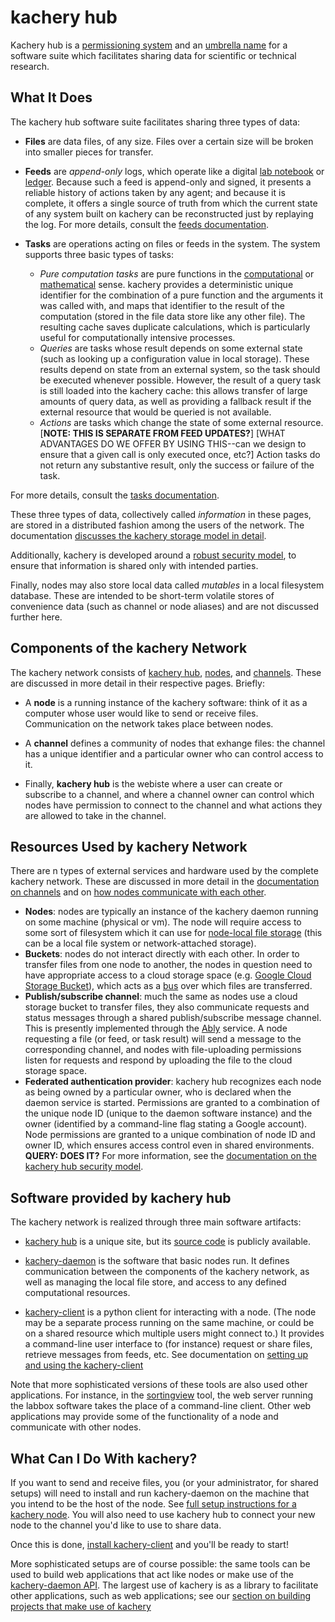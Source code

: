 # kachery hub

Kachery hub is a
[permissioning system](https://www.kacheryhub.org/) and an
[umbrella name](https://github.com/kacheryhub/)
for a software suite which facilitates sharing data for scientific or technical research.

## What It Does

The kachery hub software suite facilitates sharing three types of data:

* **Files** are data files, of any size. Files over a certain size will be broken into
smaller pieces for transfer.

* **Feeds** are *append-only* logs, which operate like a digital
[lab notebook](https://en.wikipedia.org/wiki/Lab_notebook) or
[ledger](https://en.wikipedia.org/wiki/Ledger). Because such a feed is append-only
and signed, it presents a reliable history of actions taken by any agent; and
because it is complete, it offers a single source of truth from which the current
state of any system built on kachery can be reconstructed just by replaying the
log. For more details, consult the [feeds documentation](./feeds.md).

* **Tasks** are operations acting on files or feeds in the system. The system
supports three basic types of tasks:
  * *Pure computation tasks* are pure functions in the
  [computational](https://en.wikipedia.org/wiki/Pure_function)
  or [mathematical](https://en.wikipedia.org/wiki/Function_(mathematics)) sense.
  kachery provides a deterministic unique identifier for the combination
  of a pure function and the arguments it was called with, and maps that identifier to
  the result of the computation (stored in the file data store like any other file).
  The resulting cache saves duplicate calculations,
  which is particularly useful for computationally intensive processes.
  * *Queries* are tasks whose result depends on some external state (such as
  looking up a configuration value in local storage). These results depend on state from
  an external system, so the task should be executed whenever possible. However, the result
  of a query task is still loaded into the kachery cache: this allows transfer of large
  amounts of query data, as well as providing a fallback result if the external resource
  that would be queried is not available.
  * *Actions* are tasks which change the state of some external resource. [**NOTE: THIS IS
  SEPARATE FROM FEED UPDATES?**] [WHAT ADVANTAGES DO WE OFFER BY USING THIS--can we design
  to ensure that a given call is only executed once, etc?] Action tasks do not return any
  substantive result, only the success or failure of the task.

For more details, consult the [tasks documentation](./tasks.md).

These three types of data, collectively called *information* in these pages,
are stored in a distributed fashion among the users of the network. The documentation
[discusses the kachery storage model in detail](./storage.md).

Additionally, kachery is developed around a [robust security model](./security.md), to
ensure that information is shared only with intended parties.

Finally, nodes may also store local data called *mutables* in a local filesystem database.
These are intended to be short-term volatile stores of convenience data (such as channel
or node aliases) and are not discussed further here.

## Components of the kachery Network

The kachery network consists of [kachery hub](./hub.md),
[nodes](./node.md), and [channels](./channel.md). These are
discussed in more detail in their respective pages. Briefly:

* A **node** is a running instance of the kachery software: think of it as a computer
whose user would like to send or receive files. Communication on the network takes
place between nodes.

* A **channel** defines a community of nodes that exhange files: the channel has
a unique identifier and a particular owner who can control access to it.

* Finally, **kachery hub** is the webiste where a user
can create or subscribe to a channel, and where a channel owner
can control which nodes have permission to connect to the channel
and what actions they are allowed to take in the channel.

## Resources Used by kachery Network

There are n types of external services and hardware used by the complete kachery network.
These are discussed in more detail in the [documentation on channels](./channel.md)
and on [how nodes communicate with each other](./node.md#Communication).

* **Nodes**: nodes are typically an instance of the kachery daemon running on some
machine (physical or vm). The node will require access to some sort of filesystem
which it can use for
[node-local file storage](./storage.md#Storage-Hierarchy)
(this can be a local file system or network-attached storage).
* **Buckets**: nodes do not interact directly with each other. In order to transfer
files from one node to another, the nodes in question need to have appropriate access
to a cloud storage space (e.g.
[Google Cloud Storage Bucket](https://cloud.google.com/storage/docs/creating-buckets)),
which acts as a [bus](https://en.wikipedia.org/wiki/Bus_(computing))
over which files are transferred.
* **Publish/subscribe channel**: much the same as nodes use a cloud storage
bucket to transfer files, they also communicate requests and status messages
through a shared publish/subscribe message channel. This is presently implemented
through the [Ably](https://ably.com/pub-sub-messaging) service. A node requesting
a file (or feed, or task result) will send a message to the corresponding channel,
and nodes with file-uploading permissions listen for requests and respond by uploading
the file to the cloud storage space.
* **Federated authentication provider**: kachery hub recognizes each node as being owned
by a particular owner, who is declared when the daemon service is started. Permissions are
granted to a combination of the unique node ID (unique to the daemon software instance)
and the owner (identified by a command-line flag stating a Google account).
Node permissions are granted to a unique combination of node ID and owner ID, which ensures
access control even in shared environments. **QUERY: DOES IT?**
For more information, see the [documentation on the kachery hub security model](./security.md).

## Software provided by kachery hub

The kachery network is realized through three main software artifacts:

* [kachery hub](https://www.kacheryhub.org/) is a unique site, but its
[source code](https://github.com/kacheryhub/kacheryhub) is publicly available.

* [kachery-daemon](https://github.com/kacheryhub/kachery-daemon) is the software that
basic nodes run. It defines communication between the components of the kachery network,
as well as managing the local file store, and access to any defined computational resources.

* [kachery-client](https://github.com/kacheryhub/kachery-client) is a python client
for interacting with a node. (The node may be a separate process running on the same
machine, or could be on a shared resource which multiple users might connect to.)
It provides a command-line user interface to (for instance) request or share files,
retrieve messages from feeds, etc. See documentation on
[setting up and using the kachery-client](./client-howto.md)

Note that more sophisticated versions of these tools are also used other applications.
For instance, in the [sortingview](https://github.com/magland/sortingview)
tool, the web server running the labbox
software takes the place of a command-line client. Other web applications may provide
some of the functionality of a node and communicate with other nodes.

## What Can I Do With kachery?

If you want to send and receive files, you (or your administrator, for shared setups)
will need to install and run kachery-daemon on the machine that you intend to be the
host of the node. See [full setup instructions for a kachery node](./node-howto.md).
You will also need to use kachery hub to connect your new node to the channel you'd
like to use to share data.

Once this is done, [install kachery-client](./client-howto.md) and you'll be ready to start!

More sophisticated setups are of course possible: the same tools can be used to build
web applications that act like nodes or make use of the [kachery-daemon API](./daemon-api.md).
The largest use of kachery is as a library to facilitate other applications, such as
web applications; see our [section on building projects that make use of kachery](./building.md)
